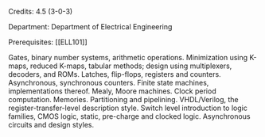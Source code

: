 Credits: 4.5 (3-0-3)

Department: Department of Electrical Engineering

Prerequisites: [[ELL101]]

Gates, binary number systems, arithmetic operations. Minimization using K-maps, reduced K-maps, tabular methods; design using multiplexers, decoders, and ROMs. Latches, flip-flops, registers and counters. Asynchronous, synchronous counters. Finite state machines, implementations thereof. Mealy, Moore machines. Clock period computation. Memories. Partitioning and pipelining. VHDL/Verilog, the register-transfer-level description style. Switch level introduction to logic families, CMOS logic, static, pre-charge and clocked logic. Asynchronous circuits and design styles.